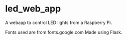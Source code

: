 # led_web_app
A webapp to control LED lights from a Raspberry Pi.

Fonts used are from fonts.google.com
Made using Flask.
